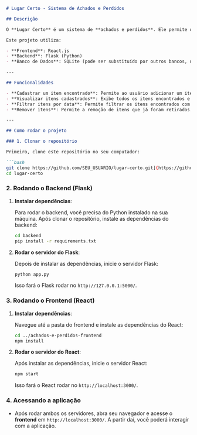

```markdown
# Lugar Certo - Sistema de Achados e Perdidos

## Descrição

O **Lugar Certo** é um sistema de **achados e perdidos**. Ele permite que usuários cadastrem itens encontrados, visualizem os itens já cadastrados, filtrem os itens por data e removam itens da lista.

Este projeto utiliza:

- **Frontend**: React.js
- **Backend**: Flask (Python)
- **Banco de Dados**: SQLite (pode ser substituído por outros bancos, dependendo da configuração)

---

## Funcionalidades

- **Cadastrar um item encontrado**: Permite ao usuário adicionar um item perdido, incluindo nome, descrição e data de encontro.
- **Visualizar itens cadastrados**: Exibe todos os itens encontrados e cadastrados.
- **Filtrar itens por data**: Permite filtrar os itens encontrados com base na data de encontro.
- **Remover itens**: Permite a remoção de itens que já foram retirados.

---

## Como rodar o projeto

### 1. Clonar o repositório

Primeiro, clone este repositório no seu computador:

```bash
git clone https://github.com/SEU_USUARIO/lugar-certo.git](https://github.com/PndKlzr/Lugar-certo
cd lugar-certo
```

### 2. Rodando o Backend (Flask)

1. **Instalar dependências**:

   Para rodar o backend, você precisa do Python instalado na sua máquina. Após clonar o repositório, instale as dependências do backend:

   ```bash
   cd backend
   pip install -r requirements.txt
   ```

2. **Rodar o servidor do Flask**:

   Depois de instalar as dependências, inicie o servidor Flask:

   ```bash
   python app.py
   ```

   Isso fará o Flask rodar no `http://127.0.0.1:5000/`.

### 3. Rodando o Frontend (React)

1. **Instalar dependências**:

   Navegue até a pasta do frontend e instale as dependências do React:

   ```bash
   cd ../achados-e-perdidos-frontend
   npm install
   ```

2. **Rodar o servidor do React**:

   Após instalar as dependências, inicie o servidor React:

   ```bash
   npm start
   ```

   Isso fará o React rodar no `http://localhost:3000/`.

### 4. Acessando a aplicação

- Após rodar ambos os servidores, abra seu navegador e acesse o **frontend** em `http://localhost:3000/`. A partir daí, você poderá interagir com a aplicação.



